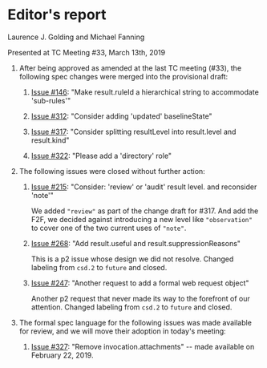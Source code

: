 # Editor's report

Laurence J. Golding and Michael Fanning

Presented at TC Meeting #33, March 13th, 2019

1. After being approved as amended at the last TC meeting (#33), the following spec changes were merged into the provisional draft:

    1. [Issue #146](https://github.com/oasis-tcs/sarif-spec/issues/146): "Make result.ruleId a hierarchical string to accommodate 'sub-rules'"

    1. [Issue #312](https://github.com/oasis-tcs/sarif-spec/issues/312): "Consider adding 'updated' baselineState"

    1. [Issue #317](https://github.com/oasis-tcs/sarif-spec/issues/317): "Consider splitting resultLevel into result.level and result.kind"

    1. [Issue #322](https://github.com/oasis-tcs/sarif-spec/issues/322): "Please add a 'directory' role"

1. The following issues were closed without further action:

    1. [Issue #215](https://github.com/oasis-tcs/sarif-spec/issues/215): "Consider: 'review' or 'audit' result level. and reconsider 'note'"

        We added `"review"` as part of the change draft for #317. And add the F2F, we decided against introducing a new level like `"observation"` to cover one of the two current uses of `"note"`.

    1. [Issue #268](https://github.com/oasis-tcs/sarif-spec/issues/268): "Add result.useful and result.suppressionReasons"

        This is a p2 issue whose design we did not resolve. Changed labeling from `csd.2` to `future` and closed.

    1. [Issue #247](https://github.com/oasis-tcs/sarif-spec/issues/247): "Another request to add a formal web request object"

        Another p2 request that never made its way to the forefront of our attention. Changed labeling from `csd.2` to `future` and closed.

1. The formal spec language for the following issues was made available for review, and we will move their adoption in today's meeting:

    1. [Issue #327](https://github.com/oasis-tcs/sarif-spec/issues/327): "Remove invocation.attachments" -- made available on February 22, 2019.

